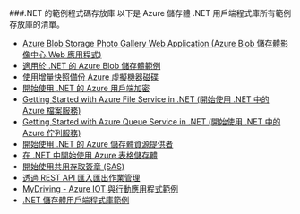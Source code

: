 ###<a name="net-sample-code-repositories"></a>.NET 的範例程式碼存放庫
以下是 Azure 儲存體 .NET 用戶端程式庫所有範例存放庫的清單。

* [Azure Blob Storage Photo Gallery Web Application (Azure Blob 儲存體影像中心 Web 應用程式)](https://azure.microsoft.com/en-us/resources/samples/storage-blobs-dotnet-webapp/)
* [適用於 .NET 的 Azure Blob 儲存體範例](https://azure.microsoft.com/en-us/resources/samples/storage-blob-dotnet-getting-started/)
* [使用增量快照備份 Azure 虛擬機器磁碟](https://azure.microsoft.com/en-us/resources/samples/storage-blob-dotnet-back-up-with-incremental-snapshots/)
* [開始使用 .NET 的 Azure 用戶端加密](https://azure.microsoft.com/en-us/resources/samples/storage-dotnet-client-side-encryption/)
* [Getting Started with Azure File Service in .NET (開始使用 .NET 中的 Azure 檔案服務)](https://azure.microsoft.com/en-us/resources/samples/storage-file-dotnet-getting-started/)
* [Getting Started with Azure Queue Service in .NET (開始使用 .NET 中的 Azure 佇列服務)](https://azure.microsoft.com/en-us/resources/samples/storage-queue-dotnet-getting-started/)
* [開始使用 .NET 的 Azure 儲存體資源提供者](https://azure.microsoft.com/en-us/resources/samples/storage-dotnet-resource-provider-getting-started/)
* [在 .NET 中開始使用 Azure 表格儲存體](https://azure.microsoft.com/en-us/resources/samples/storage-table-dotnet-getting-started/)
* [開始使用共用存取簽章 (SAS)](https://azure.microsoft.com/en-us/resources/samples/storage-dotnet-sas-getting-started/)
* [透過 REST API 匯入匯出作業管理](https://azure.microsoft.com/en-us/resources/samples/storage-dotnet-import-export-job-management/)
* [MyDriving - Azure IOT 與行動應用程式範例](https://azure.microsoft.com/en-us/resources/samples/mydriving/)
* [.NET 儲存體用戶端程式庫範例](https://github.com/Azure/azure-storage-net/tree/master/Samples/GettingStarted)

<!--HONumber=Jan17_HO2-->


